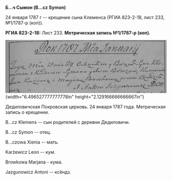 **Б...ч Сымон (B\...cz Symon)**

24 января 1787 г -- крещение сына Клеменса (РГИА 823-2-18, лист 233,
№1/1787-р (коп)).

**РГИА 823-2-18:** Лист 233. **Метрическая запись №1/1787-р (коп).**

![](./media/df0fb9fed011334b1b79dfaf6d953f0919b8a942.png){width="6.496527777777778in"
height="2.129166666666667in"}

Дедиловичская Покровская церковь. 24 января 1787 года. Метрическая
запись о крещении.

B\...cz Klemens -- сын родителей с деревни Дедиловичи.

B\...cz Symon -- отец.

B\...czowa Xienia -- мать.

Karżewicz Leon -- кум.

Browkowa Marjana - кума.

Jazgunowicz Antoni -- ксёндз.
